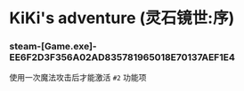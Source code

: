 # KiKi's adventure (灵石镜世:序)

### steam-[Game.exe]-EE6F2D3F356A02AD835781965018E70137AEF1E4
使用一次魔法攻击后才能激活 `#2` 功能项